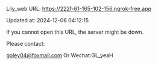 Lily_web URL: https://222f-61-165-102-156.ngrok-free.app

Updated at: 2024-12-06 04:12:15

If you cannot open this URL, the server might be down.

Please contact: 

goley04@foxmail.com Or Wechat:GL_yeaH